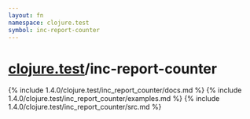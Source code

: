 ```yaml
---
layout: fn
namespace: clojure.test
symbol: inc-report-counter
---
```


# [clojure.test](../)/inc-report-counter

{% include 1.4.0/clojure.test/inc_report_counter/docs.md %}
{% include 1.4.0/clojure.test/inc_report_counter/examples.md %}
{% include 1.4.0/clojure.test/inc_report_counter/src.md %}

